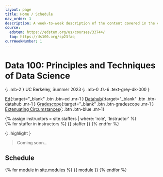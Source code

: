```yaml
---
layout: page
title: Home / Schedule
nav_order: 1
description: A week-to-week description of the content covered in the course.
course:
  edstem: https://edstem.org/us/courses/33744/
  faq: https://ds100.org/sp23faq
currWeekNumber: 1
---
```


# Data 100: Principles and Techniques of Data Science

{: .mb-2 }
UC Berkeley, Summer 2023
{: .mb-0 .fs-6 .text-grey-dk-000 }


[Ed](https://edstem.org/us/courses/40266){:target="_blank" .btn .btn-ed .mr-1 }
[Datahub](http://data100.datahub.berkeley.edu/){:target="_blank" .btn .btn-datahub .mr-1 }
[Gradescope](https://www.gradescope.com/courses/546710){:target="_blank" .btn .btn-gradescope .mr-1 }
[Extenuating Circumstances](#){: .btn .btn-blue .mr-1}

<div>
{% assign instructors = site.staffers | where: 'role', 'Instructor' %}
  <div class="role">
    {% for staffer in instructors %}
    {{ staffer }}
    {% endfor %}
  </div>
</div>

{: .highlight }
> Coming soon...


<a name="schedule"></a>
## Schedule

{% for module in site.modules %}
{{ module }}
{% endfor %}

